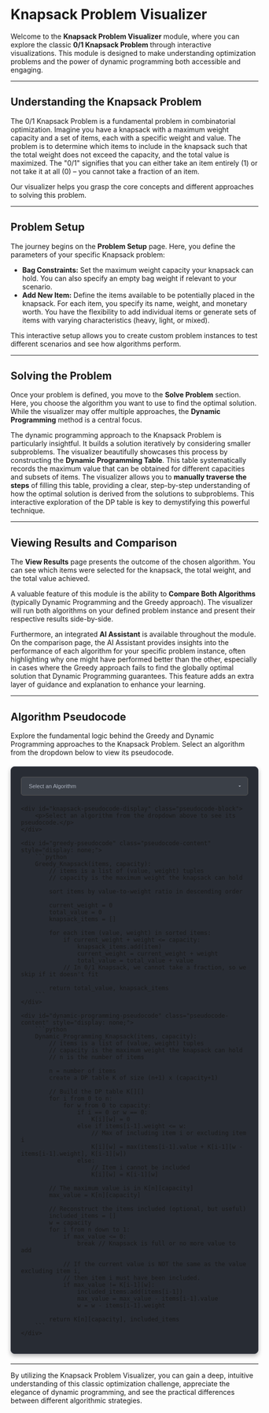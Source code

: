 # Knapsack Problem Visualizer

Welcome to the **Knapsack Problem Visualizer** module, where you can explore the classic **0/1 Knapsack Problem** through interactive visualizations. This module is designed to make understanding optimization problems and the power of dynamic programming both accessible and engaging.

---

## Understanding the Knapsack Problem

The 0/1 Knapsack Problem is a fundamental problem in combinatorial optimization. Imagine you have a knapsack with a maximum weight capacity and a set of items, each with a specific weight and value. The problem is to determine which items to include in the knapsack such that the total weight does not exceed the capacity, and the total value is maximized. The "0/1" signifies that you can either take an item entirely (1) or not take it at all (0) – you cannot take a fraction of an item.

Our visualizer helps you grasp the core concepts and different approaches to solving this problem.

---

## Problem Setup

The journey begins on the **Problem Setup** page. Here, you define the parameters of your specific Knapsack problem:

- **Bag Constraints:** Set the maximum weight capacity your knapsack can hold. You can also specify an empty bag weight if relevant to your scenario.
- **Add New Item:** Define the items available to be potentially placed in the knapsack. For each item, you specify its name, weight, and monetary worth. You have the flexibility to add individual items or generate sets of items with varying characteristics (heavy, light, or mixed).

This interactive setup allows you to create custom problem instances to test different scenarios and see how algorithms perform.

---

## Solving the Problem

Once your problem is defined, you move to the **Solve Problem** section. Here, you choose the algorithm you want to use to find the optimal solution. While the visualizer may offer multiple approaches, the **Dynamic Programming** method is a central focus.

The dynamic programming approach to the Knapsack Problem is particularly insightful. It builds a solution iteratively by considering smaller subproblems. The visualizer beautifully showcases this process by constructing the **Dynamic Programming Table**. This table systematically records the maximum value that can be obtained for different capacities and subsets of items. The visualizer allows you to **manually traverse the steps** of filling this table, providing a clear, step-by-step understanding of how the optimal solution is derived from the solutions to subproblems. This interactive exploration of the DP table is key to demystifying this powerful technique.

---

## Viewing Results and Comparison

The **View Results** page presents the outcome of the chosen algorithm. You can see which items were selected for the knapsack, the total weight, and the total value achieved.

A valuable feature of this module is the ability to **Compare Both Algorithms** (typically Dynamic Programming and the Greedy approach). The visualizer will run both algorithms on your defined problem instance and present their respective results side-by-side.

Furthermore, an integrated **AI Assistant** is available throughout the module. On the comparison page, the AI Assistant provides insights into the performance of each algorithm for your specific problem instance, often highlighting why one might have performed better than the other, especially in cases where the Greedy approach fails to find the globally optimal solution that Dynamic Programming guarantees. This feature adds an extra layer of guidance and explanation to enhance your learning.

---

## Algorithm Pseudocode

Explore the fundamental logic behind the Greedy and Dynamic Programming approaches to the Knapsack Problem. Select an algorithm from the dropdown below to view its pseudocode.

<div class="algorithm-pseudocode-container">
    <select id="knapsack-algorithm-selector" class="algorithm-dropdown">
        <option value="">Select an Algorithm</option>
        <option value="greedy">Greedy Approach</option>
        <option value="dynamic-programming">Dynamic Programming (0/1 Knapsack)</option>
    </select>

    <div id="knapsack-pseudocode-display" class="pseudocode-block">
        <p>Select an algorithm from the dropdown above to see its pseudocode.</p>
    </div>

    <div id="greedy-pseudocode" class="pseudocode-content" style="display: none;">
        ```python
        Greedy_Knapsack(items, capacity):
            // items is a list of (value, weight) tuples
            // capacity is the maximum weight the knapsack can hold

            sort items by value-to-weight ratio in descending order

            current_weight = 0
            total_value = 0
            knapsack_items = []

            for each item (value, weight) in sorted items:
                if current_weight + weight <= capacity:
                    knapsack_items.add(item)
                    current_weight = current_weight + weight
                    total_value = total_value + value
                // In 0/1 Knapsack, we cannot take a fraction, so we skip if it doesn't fit

            return total_value, knapsack_items
        ```
    </div>

    <div id="dynamic-programming-pseudocode" class="pseudocode-content" style="display: none;">
        ```python
        Dynamic_Programming_Knapsack(items, capacity):
            // items is a list of (value, weight) tuples
            // capacity is the maximum weight the knapsack can hold
            // n is the number of items

            n = number of items
            create a DP table K of size (n+1) x (capacity+1)

            // Build the DP table K[][]
            for i from 0 to n:
                for w from 0 to capacity:
                    if i == 0 or w == 0:
                        K[i][w] = 0
                    else if items[i-1].weight <= w:
                        // Max of including item i or excluding item i
                        K[i][w] = max(items[i-1].value + K[i-1][w - items[i-1].weight], K[i-1][w])
                    else:
                        // Item i cannot be included
                        K[i][w] = K[i-1][w]

            // The maximum value is in K[n][capacity]
            max_value = K[n][capacity]

            // Reconstruct the items included (optional, but useful)
            included_items = []
            w = capacity
            for i from n down to 1:
                if max_value <= 0:
                    break // Knapsack is full or no more value to add

                // If the current value is NOT the same as the value excluding item i,
                // then item i must have been included.
                if max_value != K[i-1][w]:
                    included_items.add(items[i-1])
                    max_value = max_value - items[i-1].value
                    w = w - items[i-1].weight

            return K[n][capacity], included_items
        ```
    </div>

</div>

<script>
document.addEventListener('DOMContentLoaded', function() {
    const selector = document.getElementById('knapsack-algorithm-selector'); // Unique ID for this selector
    const pseudocodeDisplay = document.getElementById('knapsack-pseudocode-display'); // Unique ID for this display area
    const pseudocodeContentBlocks = document.querySelectorAll('#knapsack-pseudocode-display + .pseudocode-content'); // Selects hidden divs immediately following the display area

    console.log("Knapsack Script loaded. Pseudocode content blocks found:", pseudocodeContentBlocks.length);

    selector.addEventListener('change', function() {
        const selectedAlgorithm = selector.value;
        console.log('Selected Knapsack algorithm:', selectedAlgorithm);

        // Hide all pseudocode blocks
        pseudocodeContentBlocks.forEach(block => {
            block.style.display = 'none';
        });

        // Clear the main display area
        pseudocodeDisplay.innerHTML = '';

        if (selectedAlgorithm) {
            const targetBlockId = selectedAlgorithm + '-pseudocode';
            console.log('Looking for target block with ID:', targetBlockId);
            // Find the target block by ID within the same container or document
            const targetBlock = document.getElementById(targetBlockId);


            if (targetBlock) {
                console.log('Target block FOUND:', targetBlock);
                // Find the pre element directly in the hidden target block
                const preElement = targetBlock.querySelector('pre');
                console.log('Found pre element:', preElement);

                if (preElement) {
                     // Clone the pre element and append it to the display area
                    const clonedPreElement = preElement.cloneNode(true);
                    pseudocodeDisplay.appendChild(clonedPreElement);
                    console.log('Pseudocode appended and should be visible.');

                    // Re-highlight the code block if necessary.
                    // MkDocs Material often handles this automatically for elements
                    // added to the DOM, but if not, you might need to trigger it.
                    // The exact method depends on the highlighting library used by MkDocs Material.
                    // A common approach if using highlight.js would be:
                    // if (window.hljs) {
                    //     window.hljs.highlightBlock(clonedPreElement.querySelector('code'));
                    // }
                    // If using Prism.js:
                    // if (window.Prism) {
                    //     window.Prism.highlightElement(clonedPreElement.querySelector('code'));
                    // }
                    // Test this on your site to see if automatic re-highlighting works.
                } else {
                     console.error('Could not find pre element within target block:', targetBlock);
                     pseudocodeDisplay.innerHTML = '<p>Error loading pseudocode.</p>';
                }

            } else {
                console.error('Could not find target block with ID:', targetBlockId);
                pseudocodeDisplay.innerHTML = '<p>Error loading pseudocode.</p>';
            }
        } else {
             pseudocodeDisplay.innerHTML = '<p>Select an algorithm from the dropdown above to see its pseudocode.</p>';
        }
    });

    // Optional: You might need to trigger highlighting on initial page load
    // for all code blocks if they are not highlighted by default when hidden.
    // This is often handled by MkDocs Material itself.
});
</script>

<style>
/* Reusing styles from the Pathfinding section for consistency */
.algorithm-pseudocode-container {
    margin: 20px 0; /* Add some vertical margin */
    padding: 20px; /* Increased padding */
    background-color: #282c34; /* A common dark theme background color (like VS Code's default) */
    border-radius: 8px; /* Slightly more rounded corners */
    border: 1px solid #3a3f4b; /* Subtle border color */
    box-shadow: 0 4px 8px rgba(0, 0, 0, 0.3); /* Add a subtle shadow */
    font-family: 'Roboto', sans-serif; /* Use a clean font, maybe match your theme's font */
}

.algorithm-dropdown {
    display: block; /* Make it a block element for better layout */
    width: 100%; /* Make it fill the container width */
    padding: 12px 15px; /* Increased padding */
    border-radius: 5px; /* Rounded corners for the dropdown */
    border: 1px solid #555; /* Border color */
    background-color: #3b4048; /* Darker background for the dropdown */
    color: #abb2bf; /* Text color (common in dark themes) */
    font-size: 0.7rem;
    cursor: pointer;
    margin-bottom: 20px; /* More space below the dropdown */
    appearance: none; /* Remove default system dropdown styling */
    -webkit-appearance: none;
    -moz-appearance: none;
    background-image: url('data:image/svg+xml;utf8,<svg fill="%23abb2bf" height="24" viewBox="0 0 24 24" width="24" xmlns="http://www.w3.org/2000/svg"><path d="M7 10l5 5 5-5z"/></svg>'); /* Custom arrow icon */
    background-repeat: no-repeat;
    background-position: right 10px center;    
    background-size: 12px;
}

.algorithm-dropdown:focus {
    outline: none;
    border-color:rgb(207, 93, 224); /* Highlight color on focus */
    box-shadow: 0 0 0 0.2rem rgba(214, 138, 226, 0.25); /* Subtle focus shadow */
} 

.algorithm-dropdown option {
    background-color: #3b4048; /* Background for dropdown options */
    color: #abb2bf; /* Text color for options */
}

.pseudocode-block {
    margin-top: 15px;
    padding: 0; /* Remove padding here, let the code block handle it */
    background-color: transparent; /* No background needed here, code block has its own */
    border-radius: 8px;
    overflow-x: auto; /* Add scroll if code is too wide */
    position: relative; /* Needed for potential absolute positioning of copy buttons etc. */
}

/* Style for the initial message */
.pseudocode-block p {
    color: #bbb; /* Slightly muted text */
    font-style: italic;
    text-align: center;
    padding: 20px; /* Add padding to the message */
}

/* Styling for the actual code block within the display area */
.pseudocode-block pre {
    margin: 0; /* Remove default pre margin */
    padding: 15px; /* Add padding inside the code block */
    border-radius: 8px; /* Match container border-radius */
    background-color: #1e1e1e; /* Dark background for the code area */
    color: #abb2bf; /* Default code text color */
    font-family: 'Fira Code', 'Consolas', 'Monaco', 'Andale Mono', 'Ubuntu Mono', monospace; /* Monospaced font for code */
    font-size: 0.9em; /* Slightly smaller font size */
    line-height: 1.5;
    tab-size: 4;
    white-space: pre-wrap; /* Wrap long lines */
    word-wrap: break-word;
}

/* Pygments/Syntax Highlighting styles - Ensure these are consistent or rely on your theme */
.pseudocode-block code .k { color: #c678dd; } /* Keyword */
.pseudocode-block code .nf { color: #61afef; } /* Function name */
.pseudocode-block code .nc { color: #e5c07b; } /* Class name */
.pseudocode-block code .s { color: #98c379; } /* String */
.pseudocode-block code .c1 { color: #5c6370; font-style: italic; } /* Comment */
.pseudocode-block code .o { color: #56b6c2; } /* Operator */
.pseudocode-block code .mi { color: #d19a66; } /* Integer */
.pseudocode-block code .mf { color: #d19a66; } /* Float */
.pseudocode-block code .bp { color: #e5c07b; } /* Built-in pseudo */
.pseudocode-block code .nv { color: #abb2bf; } /* Variable name */
/* Add more Pygments classes as needed based on inspection */

</style>

---

By utilizing the Knapsack Problem Visualizer, you can gain a deep, intuitive understanding of this classic optimization challenge, appreciate the elegance of dynamic programming, and see the practical differences between different algorithmic strategies.
